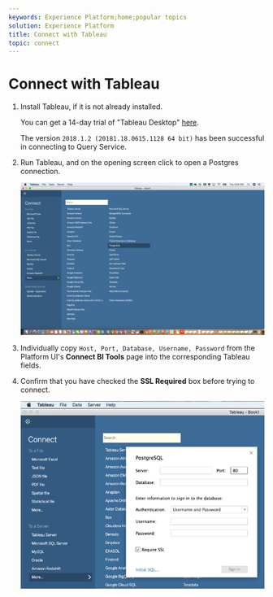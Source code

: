 ```yaml
---
keywords: Experience Platform;home;popular topics
solution: Experience Platform
title: Connect with Tableau
topic: connect
---
```


# Connect with Tableau

1. Install Tableau, if it is not already installed.

    You can get a 14-day trial of "Tableau Desktop" [here](https://www.tableau.com/products/desktop/download).
    
    The version `2018.1.2 (20181.18.0615.1128 64 bit)` has been successful in connecting to Query Service.

2. Run Tableau, and on the opening screen click to open a Postgres connection.

    ![Image](../images/clients/tableau/open-connection.png)

3. Individually copy `Host, Port, Database, Username, Password` from the Platform UI's **Connect BI Tools** page into the corresponding Tableau fields.

4. Confirm that you have checked the **SSL Required** box before trying to connect.
    
    ![Image](../images/clients/tableau/ssl-required.png)